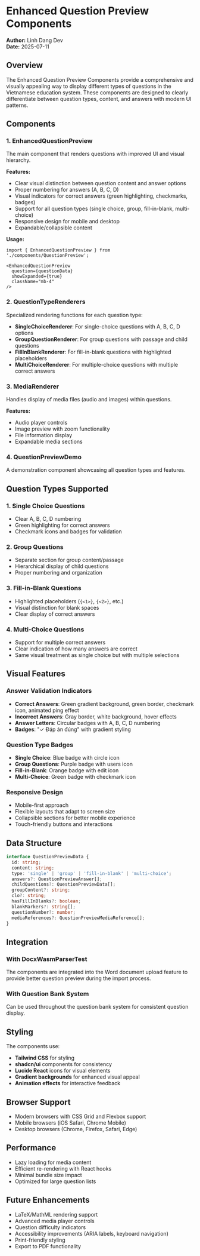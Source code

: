 # Enhanced Question Preview Components

**Author:** Linh Dang Dev  
**Date:** 2025-07-11

## Overview

The Enhanced Question Preview Components provide a comprehensive and visually appealing way to display different types of questions in the Vietnamese education system. These components are designed to clearly differentiate between question types, content, and answers with modern UI patterns.

## Components

### 1. EnhancedQuestionPreview

The main component that renders questions with improved UI and visual hierarchy.

**Features:**
- Clear visual distinction between question content and answer options
- Proper numbering for answers (A, B, C, D)
- Visual indicators for correct answers (green highlighting, checkmarks, badges)
- Support for all question types (single choice, group, fill-in-blank, multi-choice)
- Responsive design for mobile and desktop
- Expandable/collapsible content

**Usage:**
```tsx
import { EnhancedQuestionPreview } from './components/QuestionPreview';

<EnhancedQuestionPreview 
  question={questionData} 
  showExpanded={true}
  className="mb-4"
/>
```

### 2. QuestionTypeRenderers

Specialized rendering functions for each question type:

- **SingleChoiceRenderer**: For single-choice questions with A, B, C, D options
- **GroupQuestionRenderer**: For group questions with passage and child questions
- **FillInBlankRenderer**: For fill-in-blank questions with highlighted placeholders
- **MultiChoiceRenderer**: For multiple-choice questions with multiple correct answers

### 3. MediaRenderer

Handles display of media files (audio and images) within questions.

**Features:**
- Audio player controls
- Image preview with zoom functionality
- File information display
- Expandable media sections

### 4. QuestionPreviewDemo

A demonstration component showcasing all question types and features.

## Question Types Supported

### 1. Single Choice Questions
- Clear A, B, C, D numbering
- Green highlighting for correct answers
- Checkmark icons and badges for validation

### 2. Group Questions
- Separate section for group content/passage
- Hierarchical display of child questions
- Proper numbering and organization

### 3. Fill-in-Blank Questions
- Highlighted placeholders (`{<1>}`, `{<2>}`, etc.)
- Visual distinction for blank spaces
- Clear display of correct answers

### 4. Multi-Choice Questions
- Support for multiple correct answers
- Clear indication of how many answers are correct
- Same visual treatment as single choice but with multiple selections

## Visual Features

### Answer Validation Indicators
- **Correct Answers**: Green gradient background, green border, checkmark icon, animated ping effect
- **Incorrect Answers**: Gray border, white background, hover effects
- **Answer Letters**: Circular badges with A, B, C, D numbering
- **Badges**: "✓ Đáp án đúng" with gradient styling

### Question Type Badges
- **Single Choice**: Blue badge with circle icon
- **Group Questions**: Purple badge with users icon
- **Fill-in-Blank**: Orange badge with edit icon
- **Multi-Choice**: Green badge with checkmark icon

### Responsive Design
- Mobile-first approach
- Flexible layouts that adapt to screen size
- Collapsible sections for better mobile experience
- Touch-friendly buttons and interactions

## Data Structure

```typescript
interface QuestionPreviewData {
  id: string;
  content: string;
  type: 'single' | 'group' | 'fill-in-blank' | 'multi-choice';
  answers?: QuestionPreviewAnswer[];
  childQuestions?: QuestionPreviewData[];
  groupContent?: string;
  clo?: string;
  hasFillInBlanks?: boolean;
  blankMarkers?: string[];
  questionNumber?: number;
  mediaReferences?: QuestionPreviewMediaReference[];
}
```

## Integration

### With DocxWasmParserTest
The components are integrated into the Word document upload feature to provide better question preview during the import process.

### With Question Bank System
Can be used throughout the question bank system for consistent question display.

## Styling

The components use:
- **Tailwind CSS** for styling
- **shadcn/ui** components for consistency
- **Lucide React** icons for visual elements
- **Gradient backgrounds** for enhanced visual appeal
- **Animation effects** for interactive feedback

## Browser Support

- Modern browsers with CSS Grid and Flexbox support
- Mobile browsers (iOS Safari, Chrome Mobile)
- Desktop browsers (Chrome, Firefox, Safari, Edge)

## Performance

- Lazy loading for media content
- Efficient re-rendering with React hooks
- Minimal bundle size impact
- Optimized for large question lists

## Future Enhancements

- LaTeX/MathML rendering support
- Advanced media player controls
- Question difficulty indicators
- Accessibility improvements (ARIA labels, keyboard navigation)
- Print-friendly styling
- Export to PDF functionality
